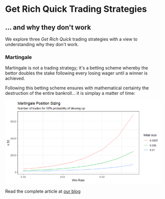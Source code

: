 # Get Rich Quick Trading Strategies

## ... and why they don't work

We explore three *Get Rich Quick* trading strategies with a view to understanding why they don't work. 

### Martingale

Martingale is not a trading strategy; it's a betting scheme whereby the bettor doubles the stake following every losing wager until a winner is achieved. 

Following this betting scheme ensures with mathematical certainty the destruction of the entire bankroll... it is simplay a matter of time:

![Martingale Position Sizing](./martingale.png)

Read the complete article at [our blog](https://robotwealth.com/get-rich-quick-trading-strategies-and-why-they-dont-work/)